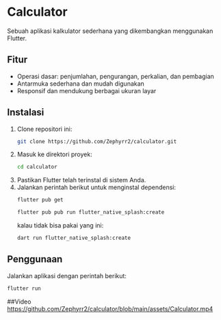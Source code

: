 # Calculator

Sebuah aplikasi kalkulator sederhana yang dikembangkan menggunakan Flutter.

## Fitur
- Operasi dasar: penjumlahan, pengurangan, perkalian, dan pembagian
- Antarmuka sederhana dan mudah digunakan
- Responsif dan mendukung berbagai ukuran layar

## Instalasi
1. Clone repositori ini:
   ```sh
   git clone https://github.com/Zephyrr2/calculator.git
   ```
2. Masuk ke direktori proyek:
   ```sh
   cd calculator
   ```
3. Pastikan Flutter telah terinstal di sistem Anda.
4. Jalankan perintah berikut untuk menginstal dependensi:
   ```sh
   flutter pub get
   ```
   ```sh
   flutter pub pub run flutter_native_splash:create
   ```
   kalau tidak bisa pakai yang ini:
   ```sh
   dart run flutter_native_splash:create
   ```

## Penggunaan
Jalankan aplikasi dengan perintah berikut:
```sh
flutter run
```

##Video
https://github.com/Zephyrr2/calculator/blob/main/assets/Calculator.mp4
